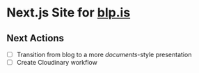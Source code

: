 # Next.js Site for [blp.is](https://blp.is)

## Next Actions

- [ ] Transition from blog to a more _documents_-style presentation
- [ ] Create Cloudinary workflow
